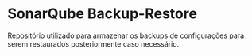 # SonarQube Backup-Restore
Repositório utilizado para armazenar os backups de configurações para serem restaurados posteriormente caso necessário.